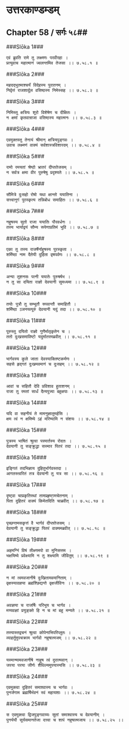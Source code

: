उत्तरकाण्डम्डम्
===============================


## Chapter 58  / सर्गः ५८##


###Slōka 1###


    एवं ब्रुवति रामे तु लक्ष्मणः परवीरहा ।
    प्रत्युवाच महात्मानं ज्वलन्तमिव तेजसा ।। ७.५८.१ ॥


###Slōka 2###


    महदद्भुतमाश्चर्यं विदेहस्य पुरातनम् ।
    निर्वृत्तं राजशार्दूल वसिष्ठस्य निमेस्सह ।। ७.५८.२ ॥


###Slōka 3###


    निमिस्तु क्षत्रियः शूरो विशेषेण च दीक्षितः ।
    न क्षमां कृतवान्राजा वसिष्ठस्य महात्मनः ।। ७.५८.३ ॥


###Slōka 4###


    एवमुक्तस्तु तेनायं श्रीमान् क्षत्रियपुङ्गवः ।
    उवाच लक्ष्मणं वाक्यं सर्वशास्त्रविशारदम् ।। ७.५८.४ ॥


###Slōka 5###


    रामो रमयतां श्रेष्ठो भ्रातरं दीप्ततेजसम् ।
    न सर्वत्र क्षमा वीर पुरुषेषु प्रदृश्यते ।। ७.५८.५ ॥


###Slōka 6###


    सौमित्रे दुःसहो रोषो यथा क्षान्तो ययातिना ।
    सत्त्वानुगं पुरस्कृत्य तन्निबोध समाहितः ।। ७.५८.६ ॥


###Slōka 7###


    नहुषस्य सुतो राजा ययातिः पौरवर्धनः ।
    तस्य भार्याद्वयं सौम्य रूपेणाप्रतिमं भुवि ।। ७.५८.७ ॥


###Slōka 8###


    एका तु तस्य राजर्षेर्नाहुषस्य पुरस्कृता ।
    शर्मिष्ठा नाम दैतेयी दुहिता वृषपर्वणः ।। ७.५८.८ ॥


###Slōka 9###


    अन्या तूशनसः पत्नी ययातेः पुरुषर्षभ ।
    न तु सा दयिता राज्ञो देवयानी सुमध्यमा ।। ७.५८.९ ॥


###Slōka 10###


    तयोः पुत्रौ तु सम्भूतौ रूपवन्तौ समाहितौ ।
    शर्मिष्ठा ऽजनयत्पूरुं देवयानी यदुं तदा ।। ७.५८.१० ॥


###Slōka 11###


    पूरुस्तु दयितो राज्ञो गुणैर्मातृकृतेन च ।
    ततो दुःखसमाविष्टो यदुर्मातरमब्रवीत् ।। ७.५८.११ ॥


###Slōka 12###


    भार्गवस्य कुले जाता देवस्याक्लिष्टकर्मणः ।
    सहसे हृद्गतं दुःखमवमानं च दुःसहम् ।। ७.५८.१२ ॥


###Slōka 13###


    आवां च सहितौ देवि प्रविशाव हुताशनम् ।
    राजा तु रमतां सार्धं दैत्यपुत्र्या बहुक्षपाः ।। ७.५८.१३ ॥


###Slōka 14###


    यदि वा सहनीयं ते मामनुज्ञातुमर्हसि ।
    क्षम त्वं न क्षमिष्ये ऽहं मरिष्यामि न संशयः ।। ७.५८.१४ ॥


###Slōka 15###


    पुत्रस्य भाषितं श्रुत्वा परमार्तस्य रोदतः ।
    देवयानी तु सङ्क्रुद्धा सस्मार पितरं तदा ।। ७.५८.१५ ॥


###Slōka 16###


    इङ्गितं तदभिज्ञाय दुहितुर्भार्गवस्तदा ।
    आगतस्त्वरितं तत्र देवयानी तु यत्र सा ।। ७.५८.१६ ॥


###Slōka 17###


    दृष्ट्वा चाप्रकृतिस्थां तामप्रहृष्टामचेतनाम् ।
    पिता दुहितरं वाक्यं किमेतदिति चाब्रवीत् ।। ७.५८.१७ ॥


###Slōka 18###


    पृच्छन्तमसकृत्तं वै भार्गवं दीप्ततेजसम् ।
    देवयानी तु सङ्क्रुद्धा पितरं वाक्यमब्रवीत् ।। ७.५८.१८ ॥


###Slōka 19###


    अहमग्निं विषं तीक्ष्णमपो वा मुनिसत्तम ।
    भक्षयिष्ये प्रवेक्ष्यामि न तु शक्ष्यामि जीवितुम् ।। ७.५८.१९ ॥


###Slōka 20###


    न मां त्वमवजानीषे दुःखितामवमानिताम् ।
    वृक्षस्यावज्ञया ब्रह्मंश्छिद्यन्ते वृक्षजीविनः ।। ७.५८.२० ॥


###Slōka 21###


    अवज्ञया च राजर्षिः परिभूय च भार्गव ।
    मय्यवज्ञां प्रयुङ्क्ते हि न च मां बहु मन्यते ।। ७.५८.२१ ॥


###Slōka 22###


    तस्यास्तद्वचनं श्रुत्वा कोपेनाभिपरिप्लुतः ।
    व्याहर्तुमुपचक्राम भार्गवो नहुषात्मजम् ।। ७.५८.२२ ॥


###Slōka 23###


    यस्मान्मामवजानीषे नाहुष त्वं दुरात्मवान् ।
    जरया परया जीर्णः शैथिल्यमुपयास्यसि ।। ७.५८.२३ ॥


###Slōka 24###


    एवमुक्त्वा दुहितरं समाश्वास्य च भार्गवः ।
    पुनर्जगाम ब्रह्मर्षिर्भवनं स्वं महायशाः ।। ७.५८.२४ ॥


###Slōka 25###


    स एवमुक्त्वा द्विजपुङ्गवाग्र्यः सुतां समाश्वास्य च देवयानीम् ।
    पुनर्ययौ सूर्यसमानतेजा दत्त्वा च शापं नहुषात्मजाय ।। ७.५८.२५ ।।



